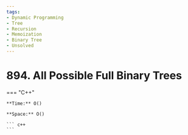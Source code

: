 ```yaml
---
tags:
- Dynamic Programming
- Tree
- Recursion
- Memoization
- Binary Tree
- Unsolved
---
```



# 894. All Possible Full Binary Trees

=== "C++"

    **Time:** O()

    **Space:** O()

    ``` c++
    ```